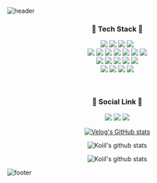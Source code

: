![header](https://capsule-render.vercel.app/api?&type=waving&color=gradient&text=Koiil&height=300&animation=twinkling)

<h3 align="center">📌 Tech Stack 📌</h3>
<p align="center">
<img src="https://img.shields.io/badge/JavaScript-F7DF1E?style=flat-square&logo=JavaScript&logoColor=white"/></a>
<img src="https://img.shields.io/badge/jQuery-0769AD?style=flat-square&logo=jQuery&logoColor=white"/></a>
<img src="https://img.shields.io/badge/Vue.js-4FC08D?style=flat-square&logo=Vue.js&logoColor=white"/></a>
<img src="https://img.shields.io/badge/React-61DAFB?style=flat-square&logo=React&logoColor=white"/></a>
<br>
<img src="https://img.shields.io/badge/Python-3766AB?style=flat-square&logo=Python&logoColor=white"/></a>
<img src="https://img.shields.io/badge/Django-092E20?style=flat-square&logo=Django&logoColor=white"/></a> 
<img src="https://img.shields.io/badge/Flask-000000?style=flat-square&logo=Flask&logoColor=white"/></a> 
<img src="https://img.shields.io/badge/FastAPI-009688?style=flat-square&logo=FastAPI&logoColor=white"/></a> 
<img src="https://img.shields.io/badge/Java-007369?style=flat-square&logo=Java&logoColor=white"/></a> 
<img src="https://img.shields.io/badge/Spring-6DB33F?style=flat-square&logo=Spring&logoColor=white"/></a>
<img src="https://img.shields.io/badge/SpringBoot-6DB33F?style=flat-square&logo=SpringBoot&logoColor=white"/></a>
<br>
<img src="https://img.shields.io/badge/Oracle-F80000?style=flat-square&logo=Oracle&logoColor=white"/></a>
<img src="https://img.shields.io/badge/MySQL-4479A1?style=flat-square&logo=MySQL&logoColor=white"/></a>
<img src="https://img.shields.io/badge/MariaDB-003545?style=flat-square&logo=MariaDB&logoColor=white"/></a>
<img src="https://img.shields.io/badge/PostgreSQL-4169E1?style=flat-square&logo=PostgreSQL&logoColor=white"/></a>
<img src="https://img.shields.io/badge/MongoDB-47A248?style=flat-square&logo=MongoDB&logoColor=white"/></a>
<br>
<img src="https://img.shields.io/badge/Slack-4A154B?style=flat-square&logo=Slack&logoColor=white"/></a>
<img src="https://img.shields.io/badge/Notion-000000?style=flat-square&logo=Notion&logoColor=white"/></a>
<img src="https://img.shields.io/badge/Jira-0052CC?style=flat-square&logo=Jira&logoColor=white"/></a>
<img src="https://img.shields.io/badge/Confluence-172B4D?style=flat-square&logo=Confluence&logoColor=white"/></a>

</p>
<br>




<h3 align="center">📌 Social Link 📌</h3>
<div align="center">
  
<a href="https://velog.io/@_koiil"><img src="https://img.shields.io/badge/Tech%20Blog-11B48A?style=flat-square&logo=Vimeo&logoColor=white&link=https://velog.io/@_koiil"/></a>
 <a href="mailto:rachel3486@gmail.com"><img src="https://img.shields.io/badge/Gmail-d14836?style=flat-square&logo=Gmail&logoColor=white&link=mailto:gameclow2@gmail.com"/></a>
  <a href="https://www.notion.so/44463a536bec4dc5b8ef685060c4a689"><img src="https://img.shields.io/badge/notion-000000?style=flat-square&logo=notion&logoColor=white&link=https://www.notion.so/44463a536bec4dc5b8ef685060c4a689"/></a>

[![Velog's GitHub stats](https://velog-readme-stats.vercel.app/api?name=_koiil)](https://velog.io/@_koiil/Java-Collection)
  



![Koiil's github stats](https://github-readme-stats.vercel.app/api?username=rachel5004&show_icons=true&theme=dracula)

![Koiil's github stats](https://github-readme-stats.vercel.app/api/top-langs/?username=rachel5004&layout=compact&theme=dracula)

</div>


<!--
[![solved.ac tier](http://mazassumnida.wtf/api/generate_badge?boj=Daang)](https://solved.ac/Daang)


[![Hits](https://hits.seeyoufarm.com/api/count/incr/badge.svg?url=https%3A%2F%2Fgithub.com%2Frache5004&count_bg=%2379C83D&title_bg=%23555555&icon=&icon_color=%23E7E7E7&title=hits&edge_flat=false)](https://hits.seeyoufarm.com)

-->
![footer](https://capsule-render.vercel.app/api?&type=waving&color=gradient&section=footer&height=250&reversal=true)

<!--
**rachel5004/rachel5004** is a ✨ _special_ ✨ repository because its `README.md` (this file) appears on your GitHub profile.

Here are some ideas to get you started:

- 🔭 I’m currently working on ...




- 🌱 I’m currently learning ...
- 👯 I’m looking to collaborate on ...
- 🤔 I’m looking for help with ...
- 💬 Ask me about ...
- 📫 How to reach me: ...
- 😄 Pronouns: ...
- ⚡ Fun fact: ...
-->
